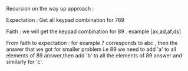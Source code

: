 Recursion on the way up approach : 

  Expectation : Get all keypad combination for 789 

  Faith : we will get the keypad combination for 89 . example [ax,ad,af,ds]

  From faith to expectation : for example 7 corresponds to abc , then the answer that we got for smaller problem i.e 89 we need to add 'a' to all elements of 89 answer,then add 'b' to all the elements of 89 answer and similarly for 'c'.

